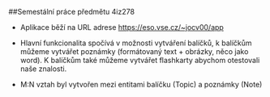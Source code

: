 ##Semestální práce předmětu 4iz278

- Aplikace běží na URL adrese https://eso.vse.cz/~jocv00/app


- Hlavní funkcionalita spočívá v možnosti vytváření balíčků,
k balíčkům můžeme vytvářet poznámky (formátovaný text + obrázky, něco jako word).
K balíčkům také můžeme vytvářet flashkarty abychom otestovali naše znalosti.


- M:N vztah byl vytvořen mezi entitami balíčku (Topic) a poznámky (Note) 